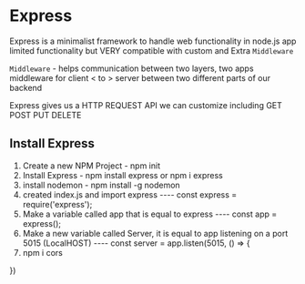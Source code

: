 # Express

Express is a minimalist framework to handle web functionality in node.js app
limited functionality but VERY compatible with custom and Extra `Middleware`

`Middleware` - helps communication between two layers, two apps
middleware for client < to > server between two different parts of our backend

Express gives us a HTTP REQUEST API we can customize including GET POST PUT DELETE 

## Install Express

1. Create a new NPM Project - npm init
2. Install Express - npm install express or npm i express 
3. install nodemon - npm install -g nodemon
4. created index.js and import express                                                        ---- const express = require('express');
5. Make a variable called app that is equal to express                                        ---- const app = express();
6. Make a new variable called Server, it is equal to app listening on a port 5015 (LocalHOST) ---- const server = app.listen(5015, () => {
7. npm i cors

})